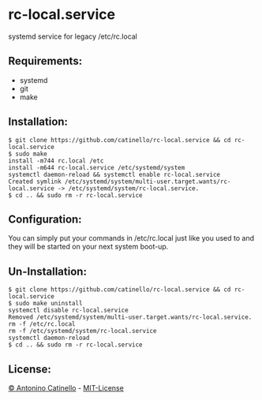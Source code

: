 # rc-local.service
systemd service for legacy /etc/rc.local

## Requirements: ##

- systemd
- git
- make

## Installation: ##

    $ git clone https://github.com/catinello/rc-local.service && cd rc-local.service
    $ sudo make
    install -m744 rc.local /etc
    install -m644 rc-local.service /etc/systemd/system
    systemctl daemon-reload && systemctl enable rc-local.service
    Created symlink /etc/systemd/system/multi-user.target.wants/rc-local.service -> /etc/systemd/system/rc-local.service.
    $ cd .. && sudo rm -r rc-local.service

## Configuration: ##

You can simply put your commands in /etc/rc.local just like you used to and they will be started on your next system boot-up.

## Un-Installation: ##

    $ git clone https://github.com/catinello/rc-local.service && cd rc-local.service
    $ sudo make uninstall
    systemctl disable rc-local.service
    Removed /etc/systemd/system/multi-user.target.wants/rc-local.service.
    rm -f /etc/rc.local
    rm -f /etc/systemd/system/rc-local.service
    systemctl daemon-reload
    $ cd .. && sudo rm -r rc-local.service
    
## License: ##

[&copy; Antonino Catinello][HOME] - [MIT-License][MIT]

[MIT]:https://github.com/catinello/rc-local.service/blob/master/LICENSE
[HOME]:https://antonino.catinello.eu
